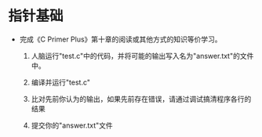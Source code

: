 # 指针基础

- 完成《C Primer Plus》第十章的阅读或其他方式的知识等价学习。

  1. 人脑运行"test.c"中的代码，并将可能的输出写入名为"answer.txt"的文件中。

  2. 编译并运行"test.c"

  3. 比对先前你认为的输出，如果先前存在错误，请通过调试搞清程序各行的结果

  4. 提交你的"answer.txt"文件
